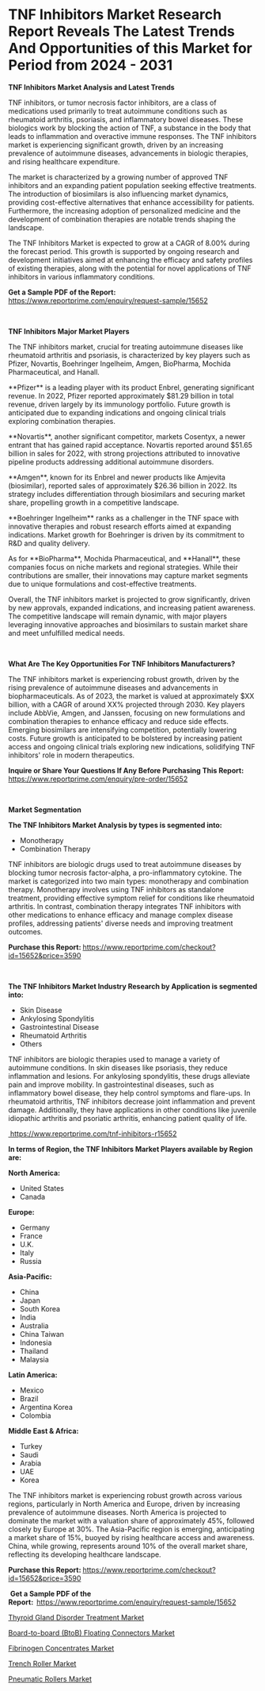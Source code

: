 <p><h1>TNF Inhibitors Market Research Report Reveals The Latest Trends And Opportunities of this Market for Period from 2024 - 2031</h1></p><p><strong>TNF Inhibitors Market Analysis and Latest Trends</strong></p>
<p><p>TNF inhibitors, or tumor necrosis factor inhibitors, are a class of medications used primarily to treat autoimmune conditions such as rheumatoid arthritis, psoriasis, and inflammatory bowel diseases. These biologics work by blocking the action of TNF, a substance in the body that leads to inflammation and overactive immune responses. The TNF inhibitors market is experiencing significant growth, driven by an increasing prevalence of autoimmune diseases, advancements in biologic therapies, and rising healthcare expenditure.</p><p>The market is characterized by a growing number of approved TNF inhibitors and an expanding patient population seeking effective treatments. The introduction of biosimilars is also influencing market dynamics, providing cost-effective alternatives that enhance accessibility for patients. Furthermore, the increasing adoption of personalized medicine and the development of combination therapies are notable trends shaping the landscape.</p><p>The TNF Inhibitors Market is expected to grow at a CAGR of 8.00% during the forecast period. This growth is supported by ongoing research and development initiatives aimed at enhancing the efficacy and safety profiles of existing therapies, along with the potential for novel applications of TNF inhibitors in various inflammatory conditions.</p></p>
<p><strong>Get a Sample PDF of the Report:&nbsp;</strong> <a href="https://www.reportprime.com/enquiry/request-sample/15652?utm_campaign=40&utm_medium=2&utm_source=Github&utm_content=ia&utm_term=30112024&utm_id=tnf-inhibitors">https://www.reportprime.com/enquiry/request-sample/15652</a></p>
<p>&nbsp;</p>
<p><strong>TNF Inhibitors Major Market Players</strong></p>
<p><p>The TNF inhibitors market, crucial for treating autoimmune diseases like rheumatoid arthritis and psoriasis, is characterized by key players such as Pfizer, Novartis, Boehringer Ingelheim, Amgen, BioPharma, Mochida Pharmaceutical, and Hanall. </p><p>**Pfizer** is a leading player with its product Enbrel, generating significant revenue. In 2022, Pfizer reported approximately $81.29 billion in total revenue, driven largely by its immunology portfolio. Future growth is anticipated due to expanding indications and ongoing clinical trials exploring combination therapies.</p><p>**Novartis**, another significant competitor, markets Cosentyx, a newer entrant that has gained rapid acceptance. Novartis reported around $51.65 billion in sales for 2022, with strong projections attributed to innovative pipeline products addressing additional autoimmune disorders.</p><p>**Amgen**, known for its Enbrel and newer products like Amjevita (biosimilar), reported sales of approximately $26.36 billion in 2022. Its strategy includes differentiation through biosimilars and securing market share, propelling growth in a competitive landscape.</p><p>**Boehringer Ingelheim** ranks as a challenger in the TNF space with innovative therapies and robust research efforts aimed at expanding indications. Market growth for Boehringer is driven by its commitment to R&D and quality delivery.</p><p>As for **BioPharma**, Mochida Pharmaceutical, and **Hanall**, these companies focus on niche markets and regional strategies. While their contributions are smaller, their innovations may capture market segments due to unique formulations and cost-effective treatments.</p><p>Overall, the TNF inhibitors market is projected to grow significantly, driven by new approvals, expanded indications, and increasing patient awareness. The competitive landscape will remain dynamic, with major players leveraging innovative approaches and biosimilars to sustain market share and meet unfulfilled medical needs.</p></p>
<p>&nbsp;</p>
<p><strong>What Are The Key Opportunities For TNF Inhibitors Manufacturers?</strong></p>
<p><p>The TNF inhibitors market is experiencing robust growth, driven by the rising prevalence of autoimmune diseases and advancements in biopharmaceuticals. As of 2023, the market is valued at approximately $XX billion, with a CAGR of around XX% projected through 2030. Key players include AbbVie, Amgen, and Janssen, focusing on new formulations and combination therapies to enhance efficacy and reduce side effects. Emerging biosimilars are intensifying competition, potentially lowering costs. Future growth is anticipated to be bolstered by increasing patient access and ongoing clinical trials exploring new indications, solidifying TNF inhibitors' role in modern therapeutics.</p></p>
<p><strong>Inquire or Share Your Questions If Any Before Purchasing This Report:</strong> <a href="https://www.reportprime.com/enquiry/pre-order/15652?utm_campaign=40&utm_medium=2&utm_source=Github&utm_content=ia&utm_term=30112024&utm_id=tnf-inhibitors">https://www.reportprime.com/enquiry/pre-order/15652</a></p>
<p>&nbsp;</p>
<p><strong>Market Segmentation</strong></p>
<p><strong>The TNF Inhibitors Market Analysis by types is segmented into:</strong></p>
<p><ul><li>Monotherapy</li><li>Combination Therapy</li></ul></p>
<p><p>TNF inhibitors are biologic drugs used to treat autoimmune diseases by blocking tumor necrosis factor-alpha, a pro-inflammatory cytokine. The market is categorized into two main types: monotherapy and combination therapy. Monotherapy involves using TNF inhibitors as standalone treatment, providing effective symptom relief for conditions like rheumatoid arthritis. In contrast, combination therapy integrates TNF inhibitors with other medications to enhance efficacy and manage complex disease profiles, addressing patients' diverse needs and improving treatment outcomes.</p></p>
<p><strong>Purchase this Report:&nbsp;</strong><a href="https://www.reportprime.com/checkout?id=15652&price=3590&utm_campaign=40&utm_medium=2&utm_source=Github&utm_content=ia&utm_term=30112024&utm_id=tnf-inhibitors">https://www.reportprime.com/checkout?id=15652&price=3590</a></p>
<p>&nbsp;</p>
<p><strong>The TNF Inhibitors Market Industry Research by Application is segmented into:</strong></p>
<p><ul><li>Skin Disease</li><li>Ankylosing Spondylitis</li><li>Gastrointestinal Disease</li><li>Rheumatoid Arthritis</li><li>Others</li></ul></p>
<p><p>TNF inhibitors are biologic therapies used to manage a variety of autoimmune conditions. In skin diseases like psoriasis, they reduce inflammation and lesions. For ankylosing spondylitis, these drugs alleviate pain and improve mobility. In gastrointestinal diseases, such as inflammatory bowel disease, they help control symptoms and flare-ups. In rheumatoid arthritis, TNF inhibitors decrease joint inflammation and prevent damage. Additionally, they have applications in other conditions like juvenile idiopathic arthritis and psoriatic arthritis, enhancing patient quality of life.</p></p>
<p><a href="https://www.reportprime.com/tnf-inhibitors-r15652?utm_campaign=40&utm_medium=2&utm_source=Github&utm_content=ia&utm_term=30112024&utm_id=tnf-inhibitors">&nbsp;https://www.reportprime.com/tnf-inhibitors-r15652</a></p>
<p><strong>In terms of Region, the TNF Inhibitors Market Players available by Region are:</strong></p>
<p>
    <p> <strong> North America: </strong>
        <ul>
            <li>United States</li>
            <li>Canada</li>
        </ul>
        </p> 
    <p> <strong> Europe: </strong>
        <ul>
            <li>Germany</li>
            <li>France</li>
            <li>U.K.</li>
            <li>Italy</li>
            <li>Russia</li>
        </ul>
        </p> 
    <p> <strong> Asia-Pacific: </strong>
        <ul>
            <li>China</li>
            <li>Japan</li>
            <li>South Korea</li>
            <li>India</li>
            <li>Australia</li>
            <li>China Taiwan</li>
            <li>Indonesia</li>
            <li>Thailand</li>
            <li>Malaysia</li>
        </ul>
        </p> 
    <p> <strong> Latin America: </strong>
        <ul>
            <li>Mexico</li>
            <li>Brazil</li>
            <li>Argentina Korea</li>
            <li>Colombia</li>
        </ul>
        </p> 
    <p> <strong> Middle East & Africa: </strong>
        <ul>
            <li>Turkey</li>
            <li>Saudi</li>
            <li>Arabia</li>
            <li>UAE</li>
            <li>Korea</li>
        </ul>
    </p>
    </p>
<p><p>The TNF inhibitors market is experiencing robust growth across various regions, particularly in North America and Europe, driven by increasing prevalence of autoimmune diseases. North America is projected to dominate the market with a valuation share of approximately 45%, followed closely by Europe at 30%. The Asia-Pacific region is emerging, anticipating a market share of 15%, buoyed by rising healthcare access and awareness. China, while growing, represents around 10% of the overall market share, reflecting its developing healthcare landscape.</p></p>
<p><strong>Purchase this Report: </strong><a href="https://www.reportprime.com/checkout?id=15652&price=3590&utm_campaign=40&utm_medium=2&utm_source=Github&utm_content=ia&utm_term=30112024&utm_id=tnf-inhibitors">https://www.reportprime.com/checkout?id=15652&price=3590</a></p>
<p>&nbsp;<strong>Get a Sample PDF of the Report:&nbsp;&nbsp;</strong><a href="https://www.reportprime.com/enquiry/request-sample/15652?utm_campaign=40&utm_medium=2&utm_source=Github&utm_content=ia&utm_term=30112024&utm_id=tnf-inhibitors">https://www.reportprime.com/enquiry/request-sample/15652</a></p>
<p><strong></strong></p>
<p><p><a href="https://github.com/dmitriyvo6rog/Market-Research-Report-List-1/blob/main/thyroid-gland-disorder-treatment-market.md?utm_campaign=40&utm_medium=2&utm_source=Github&utm_content=ia&utm_term=30112024&utm_id=tnf-inhibitors">Thyroid Gland Disorder Treatment Market</a></p><p><a href="https://issuu.com/reportprime-2/docs/board-to-board-btob-floating-connectors-market-siz?utm_campaign=40&utm_medium=2&utm_source=Github&utm_content=ia&utm_term=30112024&utm_id=tnf-inhibitors">Board-to-board (BtoB) Floating Connectors Market</a></p><p><a href="https://issuu.com/reportprime-2/docs/fibrinogen-concentrates-market-size-2030.pptx?utm_campaign=40&utm_medium=2&utm_source=Github&utm_content=ia&utm_term=30112024&utm_id=tnf-inhibitors">Fibrinogen Concentrates Market</a></p><p><a href="https://www.linkedin.com/pulse/trench-roller-market-global-regional-analysis-2024-2031-8bsve?utm_campaign=40&utm_medium=2&utm_source=Github&utm_content=ia&utm_term=30112024&utm_id=tnf-inhibitors">Trench Roller Market</a></p><p><a href="https://www.linkedin.com/pulse/global-pneumatic-rollers-market-share-growth-opportunities-lxpxe?utm_campaign=40&utm_medium=2&utm_source=Github&utm_content=ia&utm_term=30112024&utm_id=tnf-inhibitors">Pneumatic Rollers Market</a></p></p>